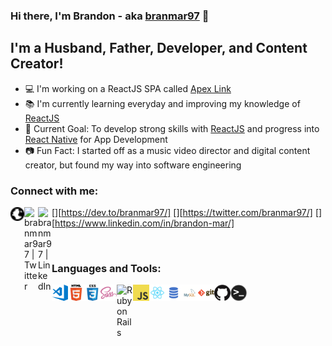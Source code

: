 ### Hi there, I'm Brandon - aka [branmar97](https://twitter.com/branmar97/) :wave:

## I'm a Husband, Father, Developer, and Content Creator!
- :computer: I'm working on a ReactJS SPA called [Apex Link](https://github.com/branmar97/apexlink-frontend)
- :books: I'm currently learning everyday and improving my knowledge of [ReactJS](https://reactjs.org/)
- :dizzy: Current Goal: To develop strong skills with [ReactJS](https://reactjs.org/) and progress into [React Native](https://reactnative.dev/) for App Development
- :camera: Fun Fact: I started off as a music video director and digital content creator, but found my way into software engineering

### Connect with me:

[<img align="left" alt="dev.to/branmar97" width="22px" src="https://raw.githubusercontent.com/iconic/open-iconic/master/svg/globe.svg" />][https://dev.to/branmar97/]
[<img align="left" alt="branmar97 | Twitter" width="22px" src="https://cdn.jsdelivr.net/npm/simple-icons@v3/icons/twitter.svg" />][https://twitter.com/branmar97/]
[<img align="left" alt="branmar97 | LinkedIn" width="22px" src="https://cdn.jsdelivr.net/npm/simple-icons@v3/icons/linkedin.svg" />][https://www.linkedin.com/in/brandon-mar/]

<br />

### Languages and Tools:

<img align="left" alt="Visual Studio Code" width="26px" src="https://raw.githubusercontent.com/github/explore/80688e429a7d4ef2fca1e82350fe8e3517d3494d/topics/visual-studio-code/visual-studio-code.png" />
<img align="left" alt="HTML5" width="26px" src="https://raw.githubusercontent.com/github/explore/80688e429a7d4ef2fca1e82350fe8e3517d3494d/topics/html/html.png" />
<img align="left" alt="CSS3" width="26px" src="https://raw.githubusercontent.com/github/explore/80688e429a7d4ef2fca1e82350fe8e3517d3494d/topics/css/css.png" />
<img align="left" alt="Sass" width="26px" src="https://raw.githubusercontent.com/github/explore/80688e429a7d4ef2fca1e82350fe8e3517d3494d/topics/sass/sass.png" />
<img align="left" alt="Ruby on Rails" width="26px" src="https://cdn.changelog.com/uploads/icons/topics/qw/icon_large.png?v=63684173534" />
<img align="left" alt="JavaScript" width="26px" src="https://raw.githubusercontent.com/github/explore/80688e429a7d4ef2fca1e82350fe8e3517d3494d/topics/javascript/javascript.png" />
<img align="left" alt="React" width="26px" src="https://raw.githubusercontent.com/github/explore/80688e429a7d4ef2fca1e82350fe8e3517d3494d/topics/react/react.png" />
<img align="left" alt="SQL" width="26px" src="https://raw.githubusercontent.com/github/explore/80688e429a7d4ef2fca1e82350fe8e3517d3494d/topics/sql/sql.png" />
<img align="left" alt="MySQL" width="26px" src="https://raw.githubusercontent.com/github/explore/80688e429a7d4ef2fca1e82350fe8e3517d3494d/topics/mysql/mysql.png" />
<img align="left" alt="Git" width="26px" src="https://raw.githubusercontent.com/github/explore/80688e429a7d4ef2fca1e82350fe8e3517d3494d/topics/git/git.png" />
<img align="left" alt="GitHub" width="26px" src="https://raw.githubusercontent.com/github/explore/78df643247d429f6cc873026c0622819ad797942/topics/github/github.png" />
<img align="left" alt="Terminal" width="26px" src="https://raw.githubusercontent.com/github/explore/80688e429a7d4ef2fca1e82350fe8e3517d3494d/topics/terminal/terminal.png" />

<br />
<br />